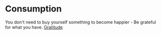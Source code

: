 # Consumption

You don't need to buy yourself something to become happier - Be grateful for what you have.
[Gratitude](Gratitude.md)